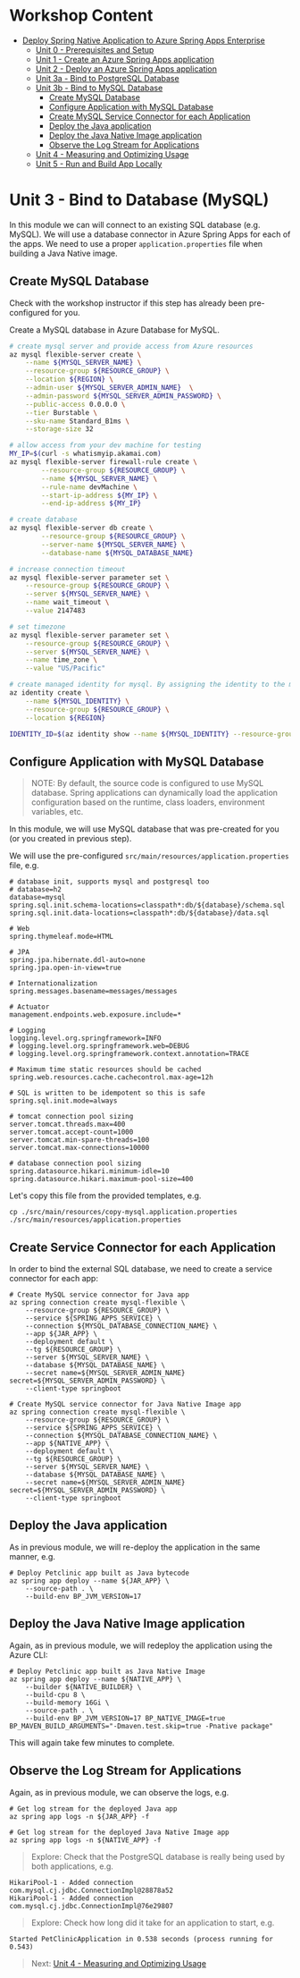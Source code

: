 # Workshop Content

* [Deploy Spring Native Application to Azure Spring Apps Enterprise](../README.md)
  * [Unit 0 - Prerequisites and Setup](../step-00-setup-your-environment/README.md)
  * [Unit 1 - Create an Azure Spring Apps application](../step-01-create-asa-app/README.md)
  * [Unit 2 - Deploy an Azure Spring Apps application](../step-02-deploy-asa-app/README.md)
  * [Unit 3a - Bind to PostgreSQL Database](../step-03a-bind-to-postgresql-database/README.md)
  * [Unit 3b - Bind to MySQL Database](../step-03b-bind-to-mysql-database/README.md)
    * [Create MySQL Database](../step-03b-bind-to-mysql-database#create-mysql-database)
    * [Configure Application with MySQL Database](../step-03b-bind-to-mysql-database#configure-application-with-mysql-database)
    * [Create MySQL Service Connector for each Application](../step-03b-bind-to-mysql-database#create-service-connector-for-each-application)
    * [Deploy the Java application](../step-03b-bind-to-mysql-database#deploy-the-java-application)
    * [Deploy the Java Native Image application](../step-03b-bind-to-mysql-database#deploy-the-java-native-image-application)
    * [Observe the Log Stream for Applications](../step-03b-bind-to-mysql-database#observe-the-log-stream-for-applications)
  * [Unit 4 - Measuring and Optimizing Usage](../step-04-measuring-and-optimizing-usage/README.md)
  * [Unit 5 - Run and Build App Locally](../step-05-run-and-build-app-locally/README.md)

# Unit 3 - Bind to Database (MySQL)

In this module we can will connect to an existing SQL database (e.g. MySQL).
We will use a database connector in Azure Spring Apps for each of the apps.
We need to use a proper `application.properties` file when building a Java Native image.

## Create MySQL Database

Check with the workshop instructor if this step has already been pre-configured for you.

Create a MySQL database in Azure Database for MySQL.

```bash
# create mysql server and provide access from Azure resources
az mysql flexible-server create \
    --name ${MYSQL_SERVER_NAME} \
    --resource-group ${RESOURCE_GROUP} \
    --location ${REGION} \
    --admin-user ${MYSQL_SERVER_ADMIN_NAME}  \
    --admin-password ${MYSQL_SERVER_ADMIN_PASSWORD} \
    --public-access 0.0.0.0 \
    --tier Burstable \
    --sku-name Standard_B1ms \
    --storage-size 32

# allow access from your dev machine for testing
MY_IP=$(curl -s whatismyip.akamai.com)
az mysql flexible-server firewall-rule create \
        --resource-group ${RESOURCE_GROUP} \
        --name ${MYSQL_SERVER_NAME} \
        --rule-name devMachine \
        --start-ip-address ${MY_IP} \
        --end-ip-address ${MY_IP}

# create database
az mysql flexible-server db create \
        --resource-group ${RESOURCE_GROUP} \
        --server-name ${MYSQL_SERVER_NAME} \
        --database-name ${MYSQL_DATABASE_NAME}

# increase connection timeout
az mysql flexible-server parameter set \
    --resource-group ${RESOURCE_GROUP} \
    --server ${MYSQL_SERVER_NAME} \
    --name wait_timeout \
    --value 2147483

# set timezone   
az mysql flexible-server parameter set \
    --resource-group ${RESOURCE_GROUP} \
    --server ${MYSQL_SERVER_NAME} \
    --name time_zone \
    --value "US/Pacific"

# create managed identity for mysql. By assigning the identity to the mysql server, it will enable Azure AD authentication
az identity create \
    --name ${MYSQL_IDENTITY} \
    --resource-group ${RESOURCE_GROUP} \
    --location ${REGION}

IDENTITY_ID=$(az identity show --name ${MYSQL_IDENTITY} --resource-group ${RESOURCE_GROUP} --query id -o tsv)
```

## Configure Application with MySQL Database

> NOTE: By default, the source code is configured to use MySQL database. Spring applications can
dynamically load the application configuration based on the runtime, class loaders, environment
variables, etc.

In this module, we will use MySQL database that was pre-created for you (or you created in
previous step).

We will use the pre-configured `src/main/resources/application.properties` file, e.g.

```
# database init, supports mysql and postgresql too
# database=h2
database=mysql
spring.sql.init.schema-locations=classpath*:db/${database}/schema.sql
spring.sql.init.data-locations=classpath*:db/${database}/data.sql

# Web
spring.thymeleaf.mode=HTML

# JPA
spring.jpa.hibernate.ddl-auto=none
spring.jpa.open-in-view=true

# Internationalization
spring.messages.basename=messages/messages

# Actuator
management.endpoints.web.exposure.include=*

# Logging
logging.level.org.springframework=INFO
# logging.level.org.springframework.web=DEBUG
# logging.level.org.springframework.context.annotation=TRACE

# Maximum time static resources should be cached
spring.web.resources.cache.cachecontrol.max-age=12h

# SQL is written to be idempotent so this is safe
spring.sql.init.mode=always

# tomcat connection pool sizing
server.tomcat.threads.max=400
server.tomcat.accept-count=1000
server.tomcat.min-spare-threads=100
server.tomcat.max-connections=10000

# database connection pool sizing
spring.datasource.hikari.minimum-idle=10
spring.datasource.hikari.maximum-pool-size=400
```

Let's copy this file from the provided templates, e.g.

```shell
cp ./src/main/resources/copy-mysql.application.properties ./src/main/resources/application.properties
```

## Create Service Connector for each Application

In order to bind the external SQL database, we need to create a service connector for each app:

```shell
# Create MySQL service connector for Java app
az spring connection create mysql-flexible \
    --resource-group ${RESOURCE_GROUP} \
    --service ${SPRING_APPS_SERVICE} \
    --connection ${MYSQL_DATABASE_CONNECTION_NAME} \
    --app ${JAR_APP} \
    --deployment default \
    --tg ${RESOURCE_GROUP} \
    --server ${MYSQL_SERVER_NAME} \
    --database ${MYSQL_DATABASE_NAME} \
    --secret name=${MYSQL_SERVER_ADMIN_NAME} secret=${MYSQL_SERVER_ADMIN_PASSWORD} \
    --client-type springboot

# Create MySQL service connector for Java Native Image app
az spring connection create mysql-flexible \
    --resource-group ${RESOURCE_GROUP} \
    --service ${SPRING_APPS_SERVICE} \
    --connection ${MYSQL_DATABASE_CONNECTION_NAME} \
    --app ${NATIVE_APP} \
    --deployment default \
    --tg ${RESOURCE_GROUP} \
    --server ${MYSQL_SERVER_NAME} \
    --database ${MYSQL_DATABASE_NAME} \
    --secret name=${MYSQL_SERVER_ADMIN_NAME} secret=${MYSQL_SERVER_ADMIN_PASSWORD} \
    --client-type springboot 
```

## Deploy the Java application

As in previous module, we will re-deploy the application in the same manner, e.g.

```shell
# Deploy Petclinic app built as Java bytecode 
az spring app deploy --name ${JAR_APP} \
    --source-path . \
    --build-env BP_JVM_VERSION=17
```

## Deploy the Java Native Image application

Again, as in previous module, we will redeploy the application using the Azure CLI:

```shell
# Deploy Petclinic app built as Java Native Image
az spring app deploy --name ${NATIVE_APP} \
    --builder ${NATIVE_BUILDER} \
    --build-cpu 8 \
    --build-memory 16Gi \
    --source-path . \
    --build-env BP_JVM_VERSION=17 BP_NATIVE_IMAGE=true BP_MAVEN_BUILD_ARGUMENTS="-Dmaven.test.skip=true -Pnative package"
```

This will again take few minutes to complete.

## Observe the Log Stream for Applications

Again, as in previous module, we can observe the logs, e.g.

```shell
# Get log stream for the deployed Java app
az spring app logs -n ${JAR_APP} -f
```

```shell
# Get log stream for the deployed Java Native Image app
az spring app logs -n ${NATIVE_APP} -f
```

> Explore: Check that the PostgreSQL database is really being used by both applications, e.g.

```
HikariPool-1 - Added connection com.mysql.cj.jdbc.ConnectionImpl@28878a52
HikariPool-1 - Added connection com.mysql.cj.jdbc.ConnectionImpl@76e29807
```

> Explore: Check how long did it take for an application to start, e.g.

```
Started PetClinicApplication in 0.538 seconds (process running for 0.543)
```

> Next: [Unit 4 - Measuring and Optimizing Usage](../step-04-measuring-and-optimizing-usage/README.md)
